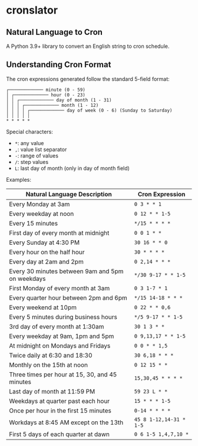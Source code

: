 # cronslator

## Natural Language to Cron

A Python 3.9+ library to convert an English string to cron schedule.

## Understanding Cron Format

The cron expressions generated follow the standard 5-field format:

```ascii
┌───────────── minute (0 - 59)
│ ┌───────────── hour (0 - 23)
│ │ ┌───────────── day of month (1 - 31)
│ │ │ ┌───────────── month (1 - 12)
│ │ │ │ ┌───────────── day of week (0 - 6) (Sunday to Saturday)
│ │ │ │ │
* * * * *
```

Special characters:

- `*`: any value
- `,`: value list separator
- `-`: range of values
- `/`: step values
- `L`: last day of month (only in day of month field)

Examples:

| Natural Language Description | Cron Expression |
|----------------------------|-----------------|
| Every Monday at 3am | `0 3 * * 1` |
| Every weekday at noon | `0 12 * * 1-5` |
| Every 15 minutes | `*/15 * * * *` |
| First day of every month at midnight | `0 0 1 * *` |
| Every Sunday at 4:30 PM | `30 16 * * 0` |
| Every hour on the half hour | `30 * * * *` |
| Every day at 2am and 2pm | `0 2,14 * * *` |
| Every 30 minutes between 9am and 5pm on weekdays | `*/30 9-17 * * 1-5` |
| First Monday of every month at 3am | `0 3 1-7 * 1` |
| Every quarter hour between 2pm and 6pm | `*/15 14-18 * * *` |
| Every weekend at 10pm | `0 22 * * 0,6` |
| Every 5 minutes during business hours | `*/5 9-17 * * 1-5` |
| 3rd day of every month at 1:30am | `30 1 3 * *` |
| Every weekday at 9am, 1pm and 5pm | `0 9,13,17 * * 1-5` |
| At midnight on Mondays and Fridays | `0 0 * * 1,5` |
| Twice daily at 6:30 and 18:30 | `30 6,18 * * *` |
| Monthly on the 15th at noon | `0 12 15 * *` |
| Three times per hour at 15, 30, and 45 minutes | `15,30,45 * * * *` |
| Last day of month at 11:59 PM | `59 23 L * *` |
| Weekdays at quarter past each hour | `15 * * * 1-5` |
| Once per hour in the first 15 minutes | `0-14 * * * *` |
| Workdays at 8:45 AM except on the 13th | `45 8 1-12,14-31 * 1-5` |
| First 5 days of each quarter at dawn | `0 6 1-5 1,4,7,10 *` |
